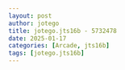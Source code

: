 ```yaml
---
layout: post
author: jotego
title: jotego.jts16b - 5732478
date: 2025-01-17
categories: [Arcade, jts16b]
tags: [jotego.jts16b]
---
```


